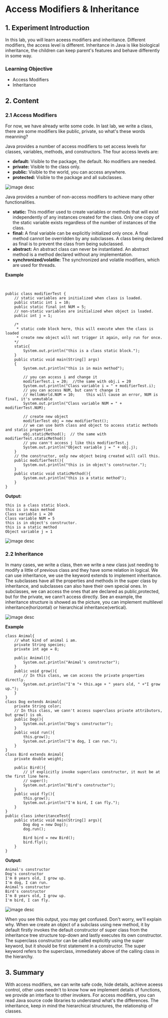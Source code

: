 # Access Modifiers & Inheritance

## 1. Experiment Introduction

In this lab, you will learn aceess modifiers and inheritance. Different modifiers, the access level is different. Inheritance in Java is like biological inheritance, the children can keep parent's features and behave differently in some way.

### Learning Objective

- Access Modifiers
- Inheritance

## 2. Content

### 2.1 Access Modifiers

For now, we have already write some code. In last lab, we write a class, there are some modifiers like public, private, so what's these words meanning?

Java provides a number of access modifiers to set access levels for classes, variables, methods, and constructors. The four access levels are:

- **default:** Visible to the package, the default. No modifiers are needed.
- **private:** Visible to the class only.
- **public:** Visible to the world, you can access anywhere.
- **protected:** Visible to the package and all subclasses.

![image desc](https://labex.io/upload/B/Y/R/Z7kzNX1EPtyQ.png)

Java provides a number of non-access modifiers to achieve many other functionalities.

- **static:** This modifier used to create variables or methods that will exist independently of any instances created for the class. Only one copy of the static variable exists regardless of the number of instances of the class.
- **final:** A final variable can be explicitly initialized only once. A final method cannot be overridden by any subclasses. A class being declared as final is to prevent the class from being subclassed.
- **abstract:** An abstract class can never be instantiated. An abstract method is a method declared without any implementation.
- **synchronized/volatile:** The synchronized and volatile modifiers, which are used for threads.

**Example**

​    

```
public class modifierTest {
    // static variables are initialized when class is loaded.
    public static int i = 10;
    public static final int NUM = 5;
    // non-static variables are initialized when object is loaded.
    public int j = 1;
    
    /* 
     * static code block here, this will execute when the class is loaded
     * create new object will not trigger it again, only run for once.
    */
    static{
    	System.out.println("this is a class static block.");
    }
    public static void main(String[] args)
    { 
        System.out.println("this is in main method"); 
        
        // you can access i and change it
        modifierTest.i = 20;  //the same with obj.i = 20
        System.out.println("Class variable i = " + modifierTest.i);
        // you can access NUM, but cann't change it
        // HelloWorld.NUM = 10;     this will cause an error, NUM is final, it's unmutable
        System.out.println("Class variable NUM = " + modifierTest.NUM);
        
        // create new object
        modifierTest obj = new modifierTest();
        // we can use both class and object to access static methods and static properties
        obj.staticMethod();  // the same with modifierTest.staticMethod()
        // you cann't access j like this modifierTest.j
        System.out.println("Object variable j = " + obj.j);
    }
    // the constructor, only new object being created will call this.
    public modifierTest(){
    	System.out.println("this is in object's constructor.");
    }
    public static void staticMethod(){
    	System.out.println("this is a static method");
    }
}
```
**Output:**

```
this is a class static block.
this is in main method
Class variable i = 20
Class variable NUM = 5
this is in object's constructor.
this is a static method
Object variable j = 1
```
![image desc](https://labex.io/upload/V/V/D/EHpTpI1pRA2N.png)

### 2.2 Inheritance

In many cases, we write a class, then we write a new class just needing to modify a little of previous class and they have some relation in logical. We can use inheritance, we use the keyword extends to implement inheritance. The subclasses have all the properties and methods in the super class by inheritance, and subclasses can also have their own special ones. In subclasses, we can access the ones that are declared as public,protected, but for the private, we cann't access directly. See an example, the inheritance structure is showed as the picture, you can implement multilevel inheritance(horizontal) or hierarchical inheritance(vertical).

![image desc](https://labex.io/upload/I/V/A/p7sXFXl8i6jN.png)

**Example**

```
class Animal{
	// what kind of animal i am.
	private String species;
	private int age = 8;
	
	public Animal(){
		System.out.println("Animal's constructor");
	}
	public void grow(){
		// In this class, we can access the private properties directly.
		System.out.println("I'm "+ this.age + " years old, " +"I grow up.");
	}
}
class Dog extends Animal{
	private String color;
	// In this class, we cann't access superclass private attributors, but grow() is ok. 
	public Dog(){
		System.out.println("Dog's constructor");
	}
	public void run(){
		this.grow();
		System.out.println("I'm dog, I can run.");
	}
}
class Bird extends Animal{
	private double weight;

	public Bird(){
		// if explicitly invoke superclass constructor, it must be at the first line here.
		// super();
		System.out.println("Bird's constructor");
	}
	public void fly(){
		this.grow();
	    System.out.println("I'm bird, I can fly.");
	}
}
public class inheritanceTest{
	public static void main(String[] args){
		Dog dog = new Dog();
		dog.run();

		Bird bird = new Bird();
		bird.fly();
	}
}
```

**Output:**    

```
Animal's constructor
Dog's constructor
I'm 8 years old, I grow up.
I'm dog, I can run.
Animal's constructor
Bird's constructor
I'm 8 years old, I grow up.
I'm bird, I can fly.
```

![image desc](https://labex.io/upload/F/D/V/feVqfebyGERW.png)

When you see this output, you may get confused. Don't worry, we'll explain why. When we create an object of a subclass using new method, it by default firstly invokes the default constructor of super class from the inheritance tree structure top-down and lastly executes its own constructor. The superclass constructor can be called explicitly using the super keyword, but it should be first statement in a constructor. The super keyword refers to the superclass, immediately above of the calling class in the hierarchy.

## 3. Summary

With access modifiers, we can write safe code, hide details, achieve aceess control, other uses needn't to know how we implement details of functions, we provide an interface to other invokers. For access modifiers, you can read Java source code libraries to understand what's the differences. The inheritance, keep in mind the hierarchical structures, the relationship of classes.